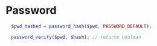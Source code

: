 # Password
```php
  $pwd_hashed = password_hash($pwd, PASSWORD_DEFAULT);

  password_verify($pwd, $hash); // returns boolean 
```
